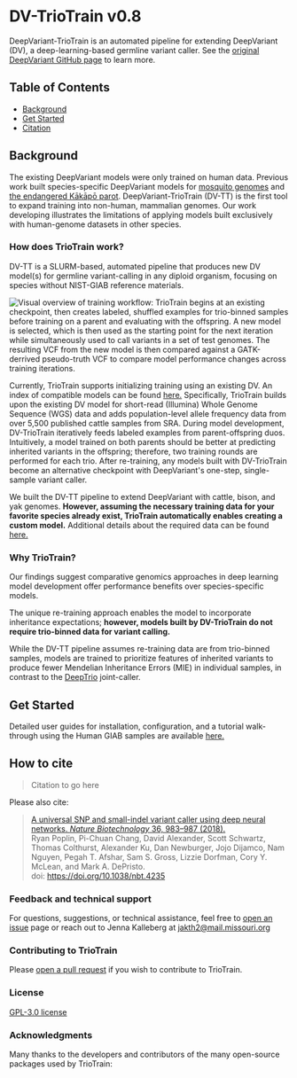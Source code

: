 # DV-TrioTrain v0.8

DeepVariant-TrioTrain is an automated pipeline for extending DeepVariant (DV), a deep-learning-based germline variant caller. See the [original DeepVariant GitHub page](https://github.com/google/deepvariant) to learn more.

## Table of Contents

* [Background](#background)
* [Get Started](#user-guide)
* [Citation](#citation)

## Background

The existing DeepVariant models were only trained on human data. Previous work built species-specific DeepVariant models for [mosquito genomes](https://google.github.io/deepvariant/posts/2018-12-05-improved-non-human-variant-calling-using-species-specific-deepvariant-models/) and [the endangered Kākāpō parot](https://www.biorxiv.org/content/10.1101/2022.10.22.513130v1.full). DeepVariant-TrioTrain (DV-TT) is the first tool to expand training into non-human, mammalian genomes. Our work developing  illustrates the limitations of applying models built exclusively with human-genome datasets in other species.

### How does TrioTrain work?

DV-TT is a SLURM-based, automated pipeline that produces new DV model(s) for germline variant-calling in any diploid organism, focusing on species without NIST-GIAB reference materials.

![Visual overview of training workflow: TrioTrain begins at an existing checkpoint, then creates labeled, shuffled examples for trio-binned samples before training on a parent and evaluating with the offspring. A new model is selected, which is then used as the starting point for the next iteration while simultaneously used to call variants in a set of test genomes. The resulting VCF from the new model is then compared against a GATK-derrived pseudo-truth VCF to compare model performance changes across training iterations.](https://github.com/jkalleberg/DV-TrioTrain/blob/0c42346a7dee708657358cdacdba298eaa1bfd7b/docs/img/Workflow_Sm_Horizontal.png?raw=true)

Currently, TrioTrain supports initializing training using an existing DV. An index of compatible models can be found [here.](./docs/user-guide/existing_models.md) Specifically, TrioTrain builds upon the existing DV model for short-read (Illumina) Whole Genome Sequence (WGS) data and adds population-level allele frequency data from over 5,500 published cattle samples from SRA. During model development, DV-TrioTrain iteratively feeds labeled examples from parent-offspring duos. Intuitively, a model trained on both parents should be better at predicting inherited variants in the offspring; therefore, two training rounds are performed for each trio. After re-training, any models built with DV-TrioTrain become an alternative checkpoint with DeepVariant's one-step, single-sample variant caller.

We built the DV-TT pipeline to extend DeepVariant with cattle, bison, and yak genomes. **However, assuming the necessary training data for your favorite species already exist, TrioTrain automatically enables creating a custom model.** Additional details about the required data can be found [here.](./docs/user-guide/usage_guide.md)

### Why TrioTrain?

Our findings suggest comparative genomics approaches in deep learning model development offer performance benefits over species-specific models.

The unique re-training approach enables the model to incorporate inheritance expectations; **however, models built by DV-TrioTrain do not require trio-binned data for variant calling.**

While the DV-TT pipeline assumes re-training data are from trio-binned samples, models are trained to prioritize features of inherited variants to produce fewer Mendelian Inheritance Errors (MIE) in individual samples, in contrast to the [DeepTrio](https://github.com/google/deepvariant/blob/r1.5/docs/deeptrio-details.md) joint-caller.

<a name="user-guide"></a>

## Get Started

Detailed user guides for installation, configuration, and a tutorial walk-through using the Human GIAB samples are available [here.](./docs/getting-started/getting-started.md)

<a name="citation"></a>

## How to cite

> Citation to go here

Please also cite:

> [A universal SNP and small-indel variant caller using deep neural networks. *Nature Biotechnology* 36, 983–987 (2018).](https://rdcu.be/7Dhl) <br/>
Ryan Poplin, Pi-Chuan Chang, David Alexander, Scott Schwartz, Thomas Colthurst, Alexander Ku, Dan Newburger, Jojo Dijamco, Nam Nguyen, Pegah T. Afshar, Sam S. Gross, Lizzie Dorfman, Cory Y. McLean, and Mark A. DePristo.<br/>
doi: <https://doi.org/10.1038/nbt.4235>

### Feedback and technical support

For questions, suggestions, or technical assistance, feel free to [open an issue](https://github.com/jkalleberg/DV-TrioTrain/issues) page or reach out to Jenna Kalleberg at [jakth2@mail.missouri.org](jakth2@mail.missouri.edu)

### Contributing to TrioTrain

Please [open a pull request](https://github.com/jkalleberg/DV-TrioTrain/pulls) if you wish to contribute to TrioTrain.

### License

[GPL-3.0 license](LICENSE)

### Acknowledgments

Many thanks to the developers and contributors of the many open-source packages used by TrioTrain:
